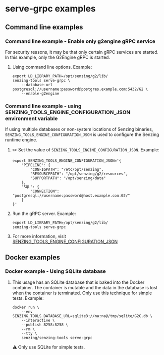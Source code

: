 # serve-grpc examples

## Command line examples

### Command line example - Enable only g2engine gRPC service

For security reasons, it may be that only certain gRPC services are started.
In this example, only the G2Engine gRPC is started.

1. Using command line options.
   Example:

    ```console
    export LD_LIBRARY_PATH=/opt/senzing/g2/lib/
    senzing-tools serve-grpc \
        --database-url postgresql://username:password@postgres.example.com:5432/G2 \
        --enable-g2engine
    ```

### Command line example - using SENZING_TOOLS_ENGINE_CONFIGURATION_JSON environment variable

If using multiple databases or non-system locations of Senzing binaries,
`SENZING_TOOLS_ENGINE_CONFIGURATION_JSON` is used to configure the Senzing runtime engine.

1. :pencil2: Set the value of `SENZING_TOOLS_ENGINE_CONFIGURATION_JSON`.
   Example:

    ```console
    export SENZING_TOOLS_ENGINE_CONFIGURATION_JSON='{
        "PIPELINE": {
            "CONFIGPATH": "/etc/opt/senzing",
            "RESOURCEPATH": "/opt/senzing/g2/resources",
            "SUPPORTPATH": "/opt/senzing/data"
        },
        "SQL": {
            "CONNECTION": "postgresql://username:password@host.example.com:G2/"
        }
    }'
    ```

1. Run the gRPC server.
   Example:

    ```console
    export LD_LIBRARY_PATH=/opt/senzing/g2/lib/
    senzing-tools serve-grpc
    ```

1. For more information, visit
   [SENZING_TOOLS_ENGINE_CONFIGURATION_JSON](https://github.com/Senzing/knowledge-base/blob/main/lists/environment-variables.md#senzing_tools_engine_configuration_json)

## Docker examples

### Docker example - Using SQLite database

1. This usage has an SQLite database that is baked into the Docker container.
   The container is mutable and the data in the database is lost when the container is terminated.
   Only use this technique for simple tests.
   Example:

    ```console
    docker run \
        --env SENZING_TOOLS_DATABASE_URL=sqlite3://na:na@/tmp/sqlite/G2C.db \
        --interactive \
        --publish 8258:8258 \
        --rm \
        --tty \
        senzing/senzing-tools serve-grpc

    ```

   :warning: Only use SQLite for simple tests.
